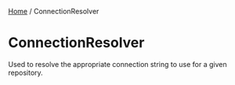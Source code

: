 [Home](/README.md) / ConnectionResolver

# ConnectionResolver
Used to resolve the appropriate connection string to use for a given repository.

